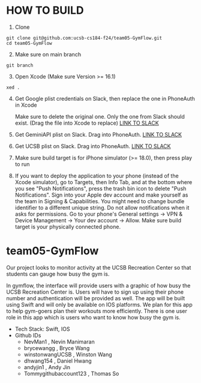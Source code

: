 # HOW TO BUILD

1. Clone

```
git clone git@github.com:ucsb-cs184-f24/team05-GymFlow.git
cd team05-GymFlow
```

2. Make sure on main branch

```
git branch
```

3. Open Xcode (Make sure Version >= 16.1)

```
xed .
``` 

4. Get Google plist credentials on Slack, then replace the one in PhoneAuth in Xcode

   Make sure to delete the original one. Only the one from Slack should exist. (Drag the file into Xcode to replace)
   [LINK TO SLACK](https://ucsb-cs184-f24.slack.com/files/U07PH3AMD1S/F07TNUEDCFQ/googleservice-info.plist)

5. Get GeminiAPI plist on Slack. Drag into PhoneAuth.
   [LINK TO SLACK](https://ucsb-cs184-f24.slack.com/archives/C07R095CQ2C/p1732586491382259)

7. Get UCSB plist on Slack. Drag into PhoneAuth.
   [LINK TO SLACK](https://ucsb-cs184-f24.slack.com/files/U07PDMYDJBY/F082W4NELFQ/ucsb.plist)

8. Make sure build target is for iPhone simulator (>= 18.0), then press play to run

9. If you want to deploy the application to your phone (instead of the Xcode simulator), go to Targets, then Info Tab, and at the bottom where you see "Push Notifications", press the trash bin icon to delete "Push Notifications". Sign into your Apple dev account and make yourself as the team in Signing & Capabilities. You might need to change bundle identifier to a different unique string. Do not allow notifications when it asks for permissions. Go to your phone's General settings -> VPN & Device Management -> Your dev account -> Allow. Make sure build target is your physically connected phone.

# team05-GymFlow

Our project looks to monitor activity at the UCSB Recreation Center so that students can gauge how busy the gym is.

In gymflow, the interface will provide users with a graphic of how busy the UCSB Recreation Center is. Users will have to sign up using their phone number and authentication will be provided as well. The app will be built using Swift and will only be available on IOS platforms. We plan for this app to help gym-goers plan their workouts more efficiently. There is one user role in this app which is users who want to know how busy the gym is.

- Tech Stack: Swift, IOS
- Github IDs
  * NevMan1 , Nevin Manimaran
  * brycewangg , Bryce Wang
  * winstonwangUCSB , Winston Wang
  * dhwang154 , Daniel Hwang
  * andyjin1 , Andy Jin
  * Tommygithubaccount123 , Thomas So
